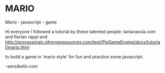 # MARIO
Mario - javascript - game


Hi everyone I followed a tutorial by these talented people: taniarascia.com and florian rappl  and http://processingjs.nihongoresources.com/test/PjsGameEngine/docs/tutorial/mario.html

to build a game in 'mario style' for fun and practice some javascript. 

-sensibello.com
